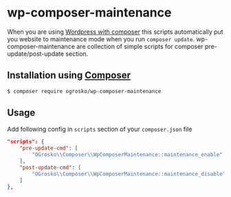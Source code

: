 # wp-composer-maintenance

When you are using [Wordpress with composer](https://roots.io/using-composer-with-wordpress/) this scripts automatically put you website to maintenance mode when you run `composer update`.
wp-composer-maintenance are collection of simple scripts for composer pre-update/post-update section.

## Installation using [Composer](http://getcomposer.org/)

```bash
$ composer require ogrosko/wp-composer-maintenance
```

## Usage
Add following config in `scripts` section of your `composer.json` file

```json
"scripts": {
	"pre-update-cmd": [
		"OGrosko\\Composer\\WpComposerMaintenance::maintenance_enable"
	],
	"post-update-cmd": [
		"OGrosko\\Composer\\WpComposerMaintenance::maintenance_disable"
	]
},
```